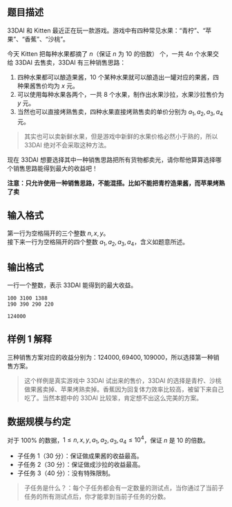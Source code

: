 ## 题目描述

33DAI 和 Kitten 最近正在玩一款游戏。游戏中有四种常见水果：“青柠”、“苹果”、“香蕉”、“沙桃”。

今天 Kitten 把每种水果都摘了 $n$（保证 $n$ 为 $10$ 的倍数） 个，一共 $4n$ 个水果交给 33DAI 去售卖，33DAI 有三种销售思路：

1. 四种水果都可以酿造果酱，$10$ 个某种水果就可以酿造出一罐对应的果酱，四种果酱售价均为 $x$ 元。
2. 可以使用每种水果各两个，一共 $8$ 个水果，制作出水果沙拉，水果沙拉售价为 $y$ 元。
3. 当然也可以直接烤熟售卖，四种水果直接烤熟售卖的单价分别为 $a_1, a_2, a_3, a_4$ 元。

> 其实也可以卖新鲜水果，但是游戏中新鲜的水果价格必然小于熟的，所以 33DAI 绝对不会采取这种方法。

现在 33DAI 想要选择其中一种销售思路把所有货物都卖光，请你帮他算算选择哪个销售思路能得到最大的收益吧！

**注意：只允许使用一种销售思路，不能混搭。比如不能把青柠造果酱，而苹果烤熟了卖**

## 输入格式

第一行为空格隔开的三个整数 $n,x,y$。  
接下来一行为空格隔开的四个整数 $a_1, a_2, a_3, a_4$，含义如题意所述。

## 输出格式

一行一个整数，表示 33DAI 能得到的最大收益。

```input1
100 3100 1388
190 390 290 220
```

```output1
124000
```
## 样例 1 解释

三种销售方案对应的收益分别为：$124000,69400,109000$，所以选择第一种销售方案。

> 这个样例是真实游戏中 33DAI 试出来的售价，33DAI 的选择是青柠、沙桃做果酱卖掉、苹果烤熟卖掉。香蕉因为回复体力效率比较高，被留下来自己吃了。当然本题中的 33DAI 比较笨，肯定想不出这么完美的方案。

## 数据规模与约定

对于 $100\%$ 的数据，$1\le n,x,y,a_1,a_2,a_3,a_4\le 10^4$，保证 $n$ 是 $10$ 的倍数。

- 子任务 1（$30$ 分）：保证做成果酱的收益最高。
- 子任务 2（$30$ 分）：保证做成沙拉的收益最高。
- 子任务 3（$40$ 分）：没有特殊限制。

> 子任务是什么？：每个子任务都会有一定数量的测试点，当你通过了当前子任务的所有测试点后，你才能拿到当前子任务的分数。